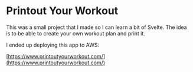 # Printout Your Workout

This was a small project that I made so I can learn a bit of Svelte. The idea is to be able to create your own workout plan and print it.

I ended up deploying this app to AWS:

[https://www.printoutyourworkout.com/](https://www.printoutyourworkout.com/)
